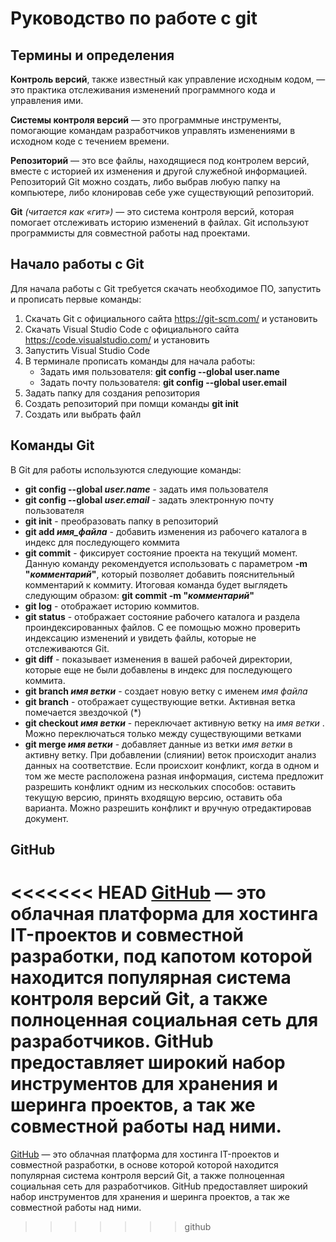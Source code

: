 # Руководство по работе с git

## Термины и определения

**Контроль версий**, также известный как управление исходным кодом, — это практика отслеживания изменений программного кода и управления ими.

**Системы контроля версий** — это программные инструменты, помогающие командам разработчиков управлять изменениями в исходном коде с течением времени.

**Репозиторий** — это все файлы, находящиеся под контролем версий, вместе с историей их изменения и другой служебной информацией. Репозиторий Git можно создать, либо выбрав любую папку на компьютере, либо клонировав себе уже существующий репозиторий.

**Git** *(читается как «гит»)* — это система контроля версий, которая помогает отслеживать историю изменений в файлах. Git используют программисты для совместной работы над проектами.

## Начало работы с Git

Для начала работы с Git требуется скачать необходимое ПО, запустить и прописать первые команды:

1. Скачать Git с официального сайта https://git-scm.com/ и установить
2. Скачать Visual Studio Code с официального сайта https://code.visualstudio.com/ и установить
3. Запустить Visual Studio Code
4. В терминале прописать команды для начала работы:
    * Задать имя пользователя: **git config --global user.name**
    * Задать почту пользователя: **git config --global user.email**
5. Задать папку для создания репозитория
6. Создать репозиторий при помщи команды **git init**
7. Создать или выбрать файл  

## Команды Git

В Git для работы используются следующие команды: 
* **git config --global _user.name_** - задать имя пользователя
* **git config --global _user.email_** - задать электронную почту пользователя
* **git init** - преобразовать папку в репозиторий
* **git add _имя_файла_** - добавить изменения из рабочего каталога в индекс для последующего коммита
* **git commit** - фиксирует состояние проекта на текущий момент. Данную команду рекомендуется использовать с параметром **-m "_комментарий_"**, который позволяет добавить пояснительный комментарий к коммиту. Итоговая команда будет выглядеть следующим образом: **git commit -m "_комментарий_"**
* **git log** - отображает историю коммитов.
* **git status** - отображает состояние рабочего каталога и раздела проиндексированных файлов. С ее помощью можно проверить индексацию изменений и увидеть файлы, которые не отслеживаются Git.
* **git diff** - показывает изменения в вашей рабочей директории, которые еще не были добавлены в индекс для последующего коммита.
* **git branch _имя ветки_** - создает новую ветку с именем _имя файла_
* **git branch** - отображает существующие ветки. Активная ветка помечается звездочкой (*)
* **git checkout _имя ветки_** - переключает активную ветку на _имя ветки_ . Можно переключаться только между существующими ветками
* **git merge _имя ветки_** - добавляет данные из ветки _имя ветки_ в активну ветку. При добавлении (слиянии) веток происходит анализ данных на соответствие. Если происхоит конфликт, когда в одном и том же месте расположена разная информация, система предложит разрешить конфликт одним из нескольких способов: оставить текущую версию, принять входящую версию, оставить оба варианта. Можно разрешить конфликт и вручную отредактировав документ.

## GitHub

<<<<<<< HEAD
[GitHub](https://github.com/ "Официальный сайт GitHub") — это облачная платформа для хостинга IT-проектов и совместной разработки, под капотом которой находится популярная система контроля версий Git, а также полноценная социальная сеть для разработчиков. GitHub предоставляет широкий набор инструментов для хранения и шеринга проектов, а так же совместной работы над ними. 
=======
[GitHub](https://github.com/ "Официальный сайт GitHub") — это облачная платформа для хостинга IT-проектов и совместной разработки, в основе которой которой находится популярная система контроля версий Git, а также полноценная социальная сеть для разработчиков. GitHub предоставляет широкий набор инструментов для хранения и шеринга проектов, а так же совместной работы над ними. 
>>>>>>> github
